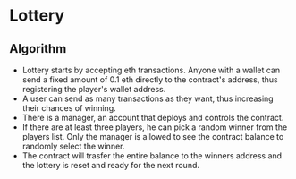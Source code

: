 # Lottery
## Algorithm
* Lottery starts by accepting eth transactions. Anyone with a wallet can send a fixed amount of 0.1 eth directly to the contract's address, thus registering the player's wallet address.
* A user can send as many transactions as they want, thus increasing their chances of winning.
* There is a manager, an account that deploys and controls the contract.
* If there are at least three players, he can pick a random winner from the players list. Only the manager is allowed to see the contract balance to randomly select the winner.
* The contract will trasfer the entire balance to the winners address and the lottery is reset and ready for the next round.
